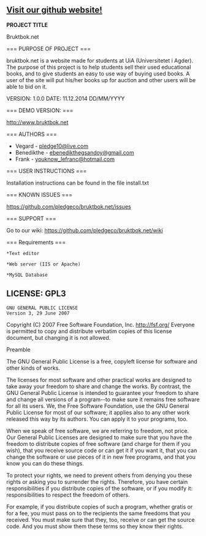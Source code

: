 [Visit our github website!](http://pledgeco.github.io/bruktbok.net/)
---------------------

**PROJECT TITLE**

Bruktbok.net

=== PURPOSE OF PROJECT ===

bruktbok.net is a website made for students at UiA (Universitetet i Agder). The purpose of this project is to help students
sell their used educational books, and to give students an easy to use way of buying used books. A user of the site will put 
his/her books up for auction and other users will be able to bid on it. 

VERSION: 1.0.0
DATE:  11.12.2014 DD/MM/YYYY

 === DEMO VERSION: ===

http://www.bruktbok.net

=== AUTHORS ===

* Vegard - pledge10@live.com  
* Benedikthe - ebenedikthegsandoy@gmail.com 
* Frank - youknow_lefranc@hotmail.com

=== USER INSTRUCTIONS ===

Installation instructions can be found in the file install.txt

=== KNOWN ISSUES ===

https://github.com/pledgeco/bruktbok.net/issues

=== SUPPORT ===

Go to our wiki: https://github.com/pledgeco/bruktbok.net/wiki

=== Requirements ===

	*Text editor

	*Web server (IIS or Apache)

	*MySQL Database

LICENSE: GPL3
------------------------------
    GNU GENERAL PUBLIC LICENSE
    Version 3, 29 June 2007

Copyright (C) 2007 Free Software Foundation, Inc. <http://fsf.org/>
Everyone is permitted to copy and distribute verbatim copies
of this license document, but changing it is not allowed.

Preamble

The GNU General Public License is a free, copyleft license for
software and other kinds of works.

The licenses for most software and other practical works are designed
to take away your freedom to share and change the works.  By contrast,
the GNU General Public License is intended to guarantee your freedom to
share and change all versions of a program--to make sure it remains free
software for all its users.  We, the Free Software Foundation, use the
GNU General Public License for most of our software; it applies also to
any other work released this way by its authors.  You can apply it to
your programs, too.

When we speak of free software, we are referring to freedom, not
price.  Our General Public Licenses are designed to make sure that you
have the freedom to distribute copies of free software (and charge for
them if you wish), that you receive source code or can get it if you
want it, that you can change the software or use pieces of it in new
free programs, and that you know you can do these things.

To protect your rights, we need to prevent others from denying you
these rights or asking you to surrender the rights.  Therefore, you have
certain responsibilities if you distribute copies of the software, or if
you modify it: responsibilities to respect the freedom of others.

For example, if you distribute copies of such a program, whether
gratis or for a fee, you must pass on to the recipients the same
freedoms that you received.  You must make sure that they, too, receive
or can get the source code.  And you must show them these terms so they
know their rights.
